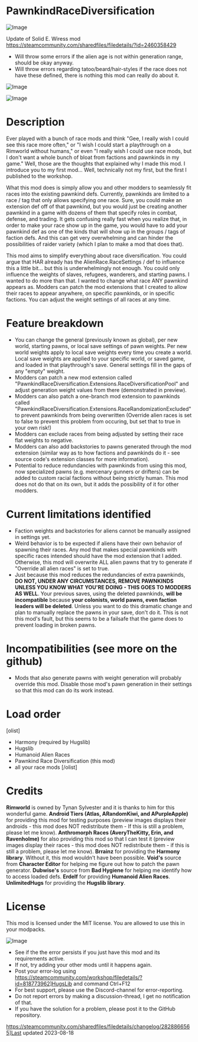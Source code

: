 # PawnkindRaceDiversification

![Image](https://i.imgur.com/buuPQel.png)

Update of Solid E. Wiress mod
https://steamcommunity.com/sharedfiles/filedetails/?id=2460358429

- Will throw some errors if the alien age is not within generation range, should be okay anyway.
- Will throw errors regarding tatoo/beard/hair-styles if the race does not have these defined, there is nothing this mod can really do about it.

![Image](https://i.imgur.com/pufA0kM.png)

	
![Image](https://i.imgur.com/Z4GOv8H.png)


# Description

Ever played with a bunch of race mods and think "Gee, I really wish I could see this race more often," or "I wish I could start a playthrough on a Rimworld without humans," or even "I really wish I could use race mods, but I don't want a whole bunch of bloat from factions and pawnkinds in my game."
Well, those are the thoughts that explained why I made this mod.
I introduce you to my first mod... Well, technically not my first, but the first I published to the workshop.

What this mod does is simply allow you and other modders to seamlessly fit races into the existing pawnkind defs. Currently, pawnkinds are limited to a race / tag that only allows specifying one race. Sure, you could make an extension def off of that pawnkind, but you would just be creating another pawnkind in a game with dozens of them that specify roles in combat, defense, and trading. It gets confusing really fast when you realize that, in order to make your race show up in the game, you would have to add your pawnkind def as one of the kinds that will show up in the groups / tags of faction defs. And this can get very overwhelming and can hinder the possibilities of raider variety (which I plan to make a mod that does that).

This mod aims to simplify everything about race diversification. You could argue that HAR already has the AlienRace.RaceSettings / def to influence this a little bit... but this is underwhelmingly not enough. You could only influence the weights of slaves, refugees, wanderers, and starting pawns. I wanted to do more than that. I wanted to change what race ANY pawnkind appears as.
Modders can patch the mod extensions that I created to allow their races to appear anywhere, on specific pawnkinds, or in specific factions. You can adjust the weight settings of all races at any time.

# Feature breakdown



  - You can change the general (previously known as global), per new world, starting pawns, or local save settings of pawn weights. Per new world weights apply to local save weights every time you create a world. Local save weights are applied to your specific world, or saved game, and loaded in that playthrough's save. General settings fill in the gaps of any "empty" weight.
  - Modders can patch a new mod extension called "PawnkindRaceDiversification.Extensions.RaceDiversificationPool" and adjust generation weight values from there (demonstrated in preview).
  - Modders can also patch a one-branch mod extension to pawnkinds called "PawnkindRaceDiversification.Extensions.RaceRandomizationExcluded" to prevent pawnkinds from being overwritten (Override alien races is set to false to prevent this problem from occuring, but set that to true in your own risk!)
  - Modders can exclude races from being adjusted by setting their race flat weights to negative.
  - Modders can also add backstories to pawns generated through the mod extension (similar way as to how factions and pawnkinds do it - see source code's extension classes for more information).
  - Potential to reduce redundancies with pawnkinds from using this mod, now specialized pawns (e.g. mercenary gunners or drifters) can be added to custom racial factions without being strictly human. This mod does not do that on its own, but it adds the possibility of it for other modders.



# Current limitations identified



  - Faction weights and backstories for aliens cannot be manually assigned in settings yet.
  - Weird behavior is to be expected if aliens have their own behavior of spawning their races. Any mod that makes special pawnkinds with specific races intended should have the mod extension that I added. Otherwise, this mod will overwrite ALL alien pawns that try to generate if "Override all alien races" is set to true.
  - Just because this mod reduces the redundancies of extra pawnkinds, **DO NOT, UNDER ANY CIRCUMSTANCES, REMOVE PAWNKINDS UNLESS YOU KNOW WHAT YOU'RE DOING - THIS GOES TO MODDERS AS WELL**. Your previous saves, using the deleted pawnkinds, **will be incompatible** because **your colonists, world pawns, even faction leaders will be deleted**. Unless you want to do this dramatic change and plan to manually replace the pawns in your save, don't do it. This is not this mod's fault, but this seems to be a failsafe that the game does to prevent loading in broken pawns.



# Incompatibilities (see more on the github)



  - Mods that also generate pawns with weight generation will probably override this mod. Disable those mod's pawn generation in their settings so that this mod can do its work instead.



# Load order

[olist]
  - Harmony (required by Hugslib)
  - Hugslib
  - Humanoid Alien Races
  - Pawnkind Race Diversification (this mod)
  - all your race mods
[/olist]

# Credits

**Rimworld** is owned by Tynan Sylvester and it is thanks to him for this wonderful game.
**Android Tiers (Atlas, ARandomKiwi, and APurpleApple)** for providing this mod for testing purposes (preview images displays their androids - this mod does NOT redistribute them - If this is still a problem, please let me know).
**Anthromorph Races (AveryTheKitty, Erin, and Ravenholme)** for also providing this mod so that I can test it (preview images display their races - this mod does NOT redistribute them - if this is still a problem, please let me know).
**Brrainz** for providing the **Harmony library**. Without it, this mod wouldn't have been possible.
**Void's** source from **Character Editor** for helping me figure out how to patch the pawn generator.
**Dubwise's** source from **Bad Hygiene** for helping me identify how to access loaded defs.
**Erdelf** for providing **Humanoid Alien Races**.
**UnlimitedHugs** for providing the **Hugslib library**.

# License

This mod is licensed under the MIT license. You are allowed to use this in your modpacks.

![Image](https://i.imgur.com/PwoNOj4.png)



-  See if the the error persists if you just have this mod and its requirements active.
-  If not, try adding your other mods until it happens again.
-  Post your error-log using https://steamcommunity.com/workshop/filedetails/?id=818773962]HugsLib and command Ctrl+F12
-  For best support, please use the Discord-channel for error-reporting.
-  Do not report errors by making a discussion-thread, I get no notification of that.
-  If you have the solution for a problem, please post it to the GitHub repository.


https://steamcommunity.com/sharedfiles/filedetails/changelog/2828866565]Last updated 2023-08-18

